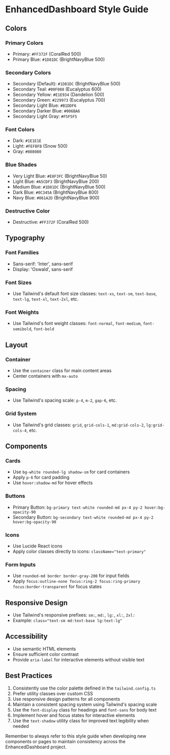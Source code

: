 # EnhancedDashboard Style Guide

## Colors

### Primary Colors
- Primary: `#FF372F` (CoralRed 500)
- Primary Blue: `#1D81DC` (BrightNavyBlue 500)

### Secondary Colors
- Secondary (Default): `#1D81DC` (BrightNavyBlue 500)
- Secondary Teal: `#00F088` (Eucalyptus 600)
- Secondary Yellow: `#E1E934` (Dandelion 500)
- Secondary Green: `#229973` (Eucalyptus 700)
- Secondary Light Blue: `#B1DDF6`
- Secondary Darker Blue: `#006BA6`
- Secondary Light Gray: `#F5F5F5`

### Font Colors
- Dark: `#1E1E1E`
- Light: `#FEFBFB` (Snow 500)
- Gray: `#808080`

### Blue Shades
- Very Light Blue: `#E8F3FC` (BrightNavyBlue 50)
- Light Blue: `#A5CDF3` (BrightNavyBlue 200)
- Medium Blue: `#1D81DC` (BrightNavyBlue 500)
- Dark Blue: `#0C345A` (BrightNavyBlue 800)
- Navy Blue: `#061A2D` (BrightNavyBlue 900)

### Destructive Color
- Destructive: `#FF372F` (CoralRed 500)

## Typography

### Font Families
- Sans-serif: 'Inter', sans-serif
- Display: 'Oswald', sans-serif

### Font Sizes
- Use Tailwind's default font size classes: `text-xs`, `text-sm`, `text-base`, `text-lg`, `text-xl`, `text-2xl`, etc.

### Font Weights
- Use Tailwind's font weight classes: `font-normal`, `font-medium`, `font-semibold`, `font-bold`

## Layout

### Container
- Use the `container` class for main content areas
- Center containers with `mx-auto`

### Spacing
- Use Tailwind's spacing scale: `p-4`, `m-2`, `gap-6`, etc.

### Grid System
- Use Tailwind's grid classes: `grid`, `grid-cols-1`, `md:grid-cols-2`, `lg:grid-cols-4`, etc.

## Components

### Cards
- Use `bg-white rounded-lg shadow-sm` for card containers
- Apply `p-6` for card padding
- Use `hover:shadow-md` for hover effects

### Buttons
- Primary Button: `bg-primary text-white rounded-md px-4 py-2 hover:bg-opacity-90`
- Secondary Button: `bg-secondary text-white rounded-md px-4 py-2 hover:bg-opacity-90`

### Icons
- Use Lucide React icons
- Apply color classes directly to icons: `className="text-primary"`

### Form Inputs
- Use `rounded-md border border-gray-200` for input fields
- Apply `focus:outline-none focus:ring-2 focus:ring-primary focus:border-transparent` for focus states

## Responsive Design

- Use Tailwind's responsive prefixes: `sm:`, `md:`, `lg:`, `xl:`, `2xl:`
- Example: `class="text-sm md:text-base lg:text-lg"`

## Accessibility

- Use semantic HTML elements
- Ensure sufficient color contrast
- Provide `aria-label` for interactive elements without visible text

## Best Practices

1. Consistently use the color palette defined in the `tailwind.config.ts`
2. Prefer utility classes over custom CSS
3. Use responsive design patterns for all components
4. Maintain a consistent spacing system using Tailwind's spacing scale
5. Use the `font-display` class for headings and `font-sans` for body text
6. Implement hover and focus states for interactive elements
7. Use the `text-shadow` utility class for improved text legibility when needed

Remember to always refer to this style guide when developing new components or pages to maintain consistency across the EnhancedDashboard project.